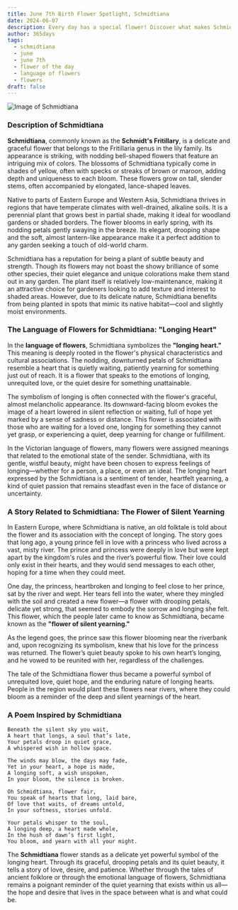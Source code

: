 ```yaml
---
title: June 7th Birth Flower Spotlight, Schmidtiana
date: 2024-06-07
description: Every day has a special flower! Discover what makes Schmidtiana unique as today’s birth flower and its symbolic meaning.
author: 365days
tags:
  - schmidtiana
  - june
  - june 7th
  - flower of the day
  - language of flowers
  - flowers
draft: false
---
```


![Image of Schmidtiana](https://cdn.pixabay.com/photo/2013/07/26/05/45/large-speedwell-167462_1280.jpg#center)


### Description of Schmidtiana

**Schmidtiana**, commonly known as the **Schmidt's Fritillary**, is a delicate and graceful flower that belongs to the Fritillaria genus in the lily family. Its appearance is striking, with nodding bell-shaped flowers that feature an intriguing mix of colors. The blossoms of Schmidtiana typically come in shades of yellow, often with specks or streaks of brown or maroon, adding depth and uniqueness to each bloom. These flowers grow on tall, slender stems, often accompanied by elongated, lance-shaped leaves.

Native to parts of Eastern Europe and Western Asia, Schmidtiana thrives in regions that have temperate climates with well-drained, alkaline soils. It is a perennial plant that grows best in partial shade, making it ideal for woodland gardens or shaded borders. The flower blooms in early spring, with its nodding petals gently swaying in the breeze. Its elegant, drooping shape and the soft, almost lantern-like appearance make it a perfect addition to any garden seeking a touch of old-world charm.

Schmidtiana has a reputation for being a plant of subtle beauty and strength. Though its flowers may not boast the showy brilliance of some other species, their quiet elegance and unique colorations make them stand out in any garden. The plant itself is relatively low-maintenance, making it an attractive choice for gardeners looking to add texture and interest to shaded areas. However, due to its delicate nature, Schmidtiana benefits from being planted in spots that mimic its native habitat—cool and slightly moist environments.

### The Language of Flowers for Schmidtiana: "Longing Heart"

In the **language of flowers**, Schmidtiana symbolizes the **"longing heart."** This meaning is deeply rooted in the flower's physical characteristics and cultural associations. The nodding, downturned petals of Schmidtiana resemble a heart that is quietly waiting, patiently yearning for something just out of reach. It is a flower that speaks to the emotions of longing, unrequited love, or the quiet desire for something unattainable.

The symbolism of longing is often connected with the flower's graceful, almost melancholic appearance. Its downward-facing bloom evokes the image of a heart lowered in silent reflection or waiting, full of hope yet marked by a sense of sadness or distance. This flower is associated with those who are waiting for a loved one, longing for something they cannot yet grasp, or experiencing a quiet, deep yearning for change or fulfillment.

In the Victorian language of flowers, many flowers were assigned meanings that related to the emotional state of the sender. Schmidtiana, with its gentle, wistful beauty, might have been chosen to express feelings of longing—whether for a person, a place, or even an ideal. The longing heart expressed by the Schmidtiana is a sentiment of tender, heartfelt yearning, a kind of quiet passion that remains steadfast even in the face of distance or uncertainty.

### A Story Related to Schmidtiana: The Flower of Silent Yearning

In Eastern Europe, where Schmidtiana is native, an old folktale is told about the flower and its association with the concept of longing. The story goes that long ago, a young prince fell in love with a princess who lived across a vast, misty river. The prince and princess were deeply in love but were kept apart by the kingdom's rules and the river’s powerful flow. Their love could only exist in their hearts, and they would send messages to each other, hoping for a time when they could meet.

One day, the princess, heartbroken and longing to feel close to her prince, sat by the river and wept. Her tears fell into the water, where they mingled with the soil and created a new flower—a flower with drooping petals, delicate yet strong, that seemed to embody the sorrow and longing she felt. This flower, which the people later came to know as Schmidtiana, became known as the **"flower of silent yearning."**

As the legend goes, the prince saw this flower blooming near the riverbank and, upon recognizing its symbolism, knew that his love for the princess was returned. The flower’s quiet beauty spoke to his own heart’s longing, and he vowed to be reunited with her, regardless of the challenges.

The tale of the Schmidtiana flower thus became a powerful symbol of unrequited love, quiet hope, and the enduring nature of longing hearts. People in the region would plant these flowers near rivers, where they could bloom as a reminder of the deep and silent yearnings of the heart.

### A Poem Inspired by Schmidtiana

```
Beneath the silent sky you wait,  
A heart that longs, a soul that’s late,  
Your petals droop in quiet grace,  
A whispered wish in hollow space.  

The winds may blow, the days may fade,  
Yet in your heart, a hope is made,  
A longing soft, a wish unspoken,  
In your bloom, the silence is broken.  

Oh Schmidtiana, flower fair,  
You speak of hearts that long, laid bare,  
Of love that waits, of dreams untold,  
In your softness, stories unfold.  

Your petals whisper to the soul,  
A longing deep, a heart made whole,  
In the hush of dawn’s first light,  
You bloom, and yearn with all your might.
```

The **Schmidtiana** flower stands as a delicate yet powerful symbol of the longing heart. Through its graceful, drooping petals and its quiet beauty, it tells a story of love, desire, and patience. Whether through the tales of ancient folklore or through the emotional language of flowers, Schmidtiana remains a poignant reminder of the quiet yearning that exists within us all—the hope and desire that lives in the space between what is and what could be.